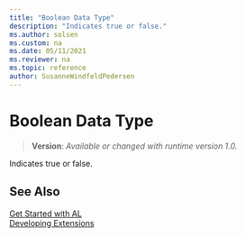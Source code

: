 ```yaml
---
title: "Boolean Data Type"
description: "Indicates true or false."
ms.author: solsen
ms.custom: na
ms.date: 05/11/2021
ms.reviewer: na
ms.topic: reference
author: SusanneWindfeldPedersen
---
```

[//]: # (START>DO_NOT_EDIT)
[//]: # (IMPORTANT:Do not edit any of the content between here and the END>DO_NOT_EDIT.)
[//]: # (Any modifications should be made in the .xml files in the ModernDev repo.)
# Boolean Data Type
> **Version**: _Available or changed with runtime version 1.0._

Indicates true or false.




[//]: # (IMPORTANT: END>DO_NOT_EDIT)



## See Also
[Get Started with AL](../../devenv-get-started.md)  
[Developing Extensions](../../devenv-dev-overview.md)  